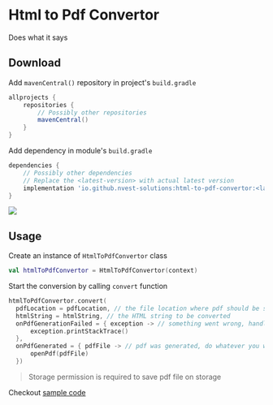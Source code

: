 # Html to Pdf Convertor
Does what it says

## Download

Add `mavenCentral()` repository in project's `build.gradle`

```gradle
allprojects {
    repositories {
        // Possibly other repositories
        mavenCentral()
    }
}
```

Add dependency in module's `build.gradle`

```gradle
dependencies {
    // Possibly other dependencies
    // Replace the <latest-version> with actual latest version
    implementation 'io.github.nvest-solutions:html-to-pdf-convertor:<latest-version>'
}
```
<a href="https://repo1.maven.org/maven2/io/github/nvest-solutions/html-to-pdf-convertor/" target="_blank">
  <img src="https://img.shields.io/maven-central/v/io.github.nvest-solutions/html-to-pdf-convertor?label=latest-version" />
</a>

## Usage

Create an instance of `HtmlToPdfConvertor` class
```kotlin
val htmlToPdfConvertor = HtmlToPdfConvertor(context)
```

Start the conversion by calling `convert` function

```kotlin
htmlToPdfConvertor.convert(
  pdfLocation = pdfLocation, // the file location where pdf should be saved
  htmlString = htmlString, // the HTML string to be converted
  onPdfGenerationFailed = { exception -> // something went wrong, handle the exception (this param is optional) 
      exception.printStackTrace()
  },
  onPdfGenerated = { pdfFile -> // pdf was generated, do whatever you want with it
      openPdf(pdfFile)
  })
```

> Storage permission is required to save pdf file on storage

Checkout [sample code](https://github.com/nvest-solutions/html-to-pdf-convertor/blob/4f4cf6a7793ba989a8d78b27eea241a5867d2327/sample/src/main/java/org/nvest/sample/html_to_pdf/MainActivity.kt#L62)
